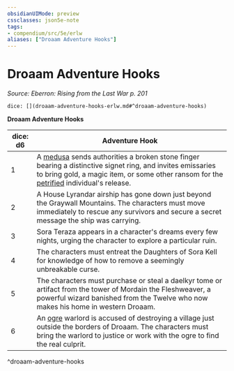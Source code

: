 ```yaml
---
obsidianUIMode: preview
cssclasses: json5e-note
tags:
- compendium/src/5e/erlw
aliases: ["Droaam Adventure Hooks"]
---
```

# Droaam Adventure Hooks
*Source: Eberron: Rising from the Last War p. 201* 

`dice: [](droaam-adventure-hooks-erlw.md#^droaam-adventure-hooks)`

**Droaam Adventure Hooks**

| dice: d6 | Adventure Hook |
|----------|----------------|
| 1 | A [medusa](compendium/bestiary/monstrosity/medusa.md) sends authorities a broken stone finger bearing a distinctive signet ring, and invites emissaries to bring gold, a magic item, or some other ransom for the [petrified](rules/conditions.md#petrified) individual's release. |
| 2 | A House Lyrandar airship has gone down just beyond the Graywall Mountains. The characters must move immediately to rescue any survivors and secure a secret message the ship was carrying. |
| 3 | Sora Teraza appears in a character's dreams every few nights, urging the character to explore a particular ruin. |
| 4 | The characters must entreat the Daughters of Sora Kell for knowledge of how to remove a seemingly unbreakable curse. |
| 5 | The characters must purchase or steal a daelkyr tome or artifact from the tower of Mordain the Fleshweaver, a powerful wizard banished from the Twelve who now makes his home in western Droaam. |
| 6 | An [ogre](compendium/bestiary/giant/ogre.md) warlord is accused of destroying a village just outside the borders of Droaam. The characters must bring the warlord to justice or work with the ogre to find the real culprit. |
^droaam-adventure-hooks